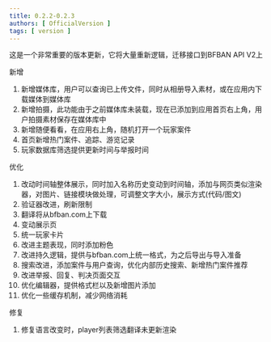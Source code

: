 ```yaml
---
title: 0.2.2-0.2.3
authors: [ OfficialVersion ]
tags: [ version ]
---
```


这是一个非常重要的版本更新，它将大量重新逻辑，迁移接口到BFBAN API V2上

新增

1. 新增媒体库，用户可以查询已上传文件，同时从相册导入素材，或在应用内下载媒体到媒体库
2. 新增拍摄，此功能由于之前媒体库未装载，现在已添加到应用首页右上角，用户拍摄素材保存在媒体库中
3. 新增随便看看，在应用右上角，随机打开一个玩家案件
4. 首页新增热门案件、追踪、游览记录
5. 玩家数据库筛选提供更新时间与举报时间

优化

1. 改动时间轴整体展示，同时加入名称历史变动到时间轴，添加与网页类似渲染器，对图片、链接模块做处理，可调整文字大小，展示方式(代码/图文)
2. 验证器改进，刷新限制
3. 翻译将从bfban.com上下载
4. 变动展示页
5. 统一玩家卡片
6. 改进主题表现，同时添加粉色
7. 改进持久逻辑，提供与bfban.com上统一格式，为之后导出与导入准备
8. 搜索改进，添加案件与用户查询，优化内部历史搜索、新增热门案件推荐
9. 改进举报、回复、判决页面交互
10. 优化编辑器，提供格式栏以及新增图片添加
11. 优化一些缓存机制，减少网络消耗

修复

1. 修复语言改变时，player列表筛选翻译未更新渲染
